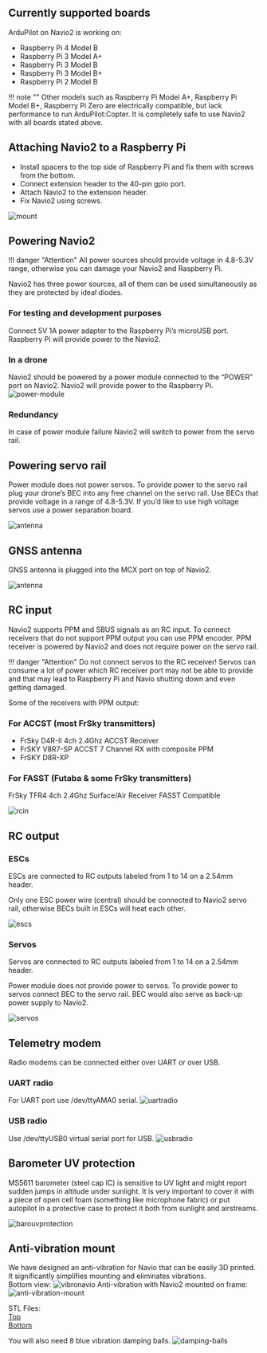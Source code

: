 ## Currently supported boards

ArduPilot on Navio2 is working on:

* Raspberry Pi 4 Model B
* Raspberry Pi 3 Model A+
* Raspberry Pi 3 Model B
* Raspberry Pi 3 Model B+
* Raspberry Pi 2 Model B

!!! note ""
    Other models such as Raspberry Pi Model A+, Raspberry Pi Model B+, Raspberry Pi Zero are electrically compatible, but lack performance to run ArduPilot:Copter. It is completely safe to use Navio2 with all boards stated above.

## Attaching Navio2 to a Raspberry Pi

* Install spacers to the top side of Raspberry Pi and fix them with screws from the bottom.
* Connect extension header to the 40-pin gpio port.
* Attach Navio2 to the extension header.
* Fix Navio2 using screws.

![mount](img/navio2-mount.png)

## Powering Navio2

!!! danger "Attention"
    All power sources should provide voltage in 4.8-5.3V range, otherwise you can damage your Navio2 and Raspberry Pi.

Navio2 has three power sources, all of them can be used simultaneously as they are protected by ideal diodes.

### For testing and development purposes

Connect 5V 1A power adapter to the Raspberry Pi’s microUSB port. Raspberry Pi will provide power to the Navio2.

### In a drone

Navio2 should be powered by a power module connected to the “POWER” port on Navio2. Navio2 will provide power to the Raspberry Pi.
![power-module](img/navio2-power-module.png)

### Redundancy

In case of power module failure Navio2 will switch to power from the servo rail.

## Powering servo rail

Power module does not power servos. To provide power to the servo rail plug your drone’s BEC into any free channel on the servo rail. Use BECs that provide voltage in a range of 4.8-5.3V. If you’d like to use high voltage servos use a power separation board.

![antenna](img/navio2-esc.png)

## GNSS antenna

GNSS antenna is plugged into the MCX port on top of Navio2.

![antenna](img/navio2-gnss-antenna.png)

## RC input

Navio2 supports PPM and SBUS signals as an RC input. To connect receivers that do not support PPM output you can use PPM encoder. PPM receiver is powered by Navio2 and does not require power on the servo rail.

!!! danger "Attention"
    Do not connect servos to the RC receiver! Servos can consume a lot of power which RC receiver port may not be able to provide and that may lead to Raspberry Pi and Navio shutting down and even getting damaged.

Some of the receivers with PPM output:

### For ACCST (most FrSky transmitters)

* FrSky D4R-II 4ch 2.4Ghz ACCST Receiver
* FrSKY V8R7-SP ACCST 7 Channel RX with composite PPM
* FrSKY D8R-XP

### For FASST (Futaba & some FrSky transmitters)

FrSky TFR4 4ch 2.4Ghz Surface/Air Receiver FASST Compatible

![rcin](img/navio2-rc-receiver.png)

## RC output

### ESCs

ESCs are connected to RC outputs labeled from 1 to 14 on a 2.54mm header.

Only one ESC power wire (central) should be connected to Navio2 servo rail, otherwise BECs built in ESCs will heat each other.

![escs](img/navio2-escs.png)

### Servos

Servos are connected to RC outputs labeled from 1 to 14 on a 2.54mm header.

Power module does not provide power to servos. To provide power to servos connect BEC to the servo rail. BEC would also serve as back-up power supply to Navio2.

![servos](img/navio2-servos.png)

## Telemetry modem

Radio modems can be connected either over UART or over USB.

### UART radio

For UART port use /dev/ttyAMA0 serial.
![uartradio](img/navio2-uart-radio.png)

### USB radio

Use /dev/ttyUSB0 virtual serial port for USB.
![usbradio](img/navio2-usb-radio.png)

## Barometer UV protection

MS5611 barometer (steel cap IC) is sensitive to UV light and might report sudden jumps in altitude under sunlight. It is very important to cover it with a piece of open cell foam (something like microphone fabric) or put autopilot in a protective case to protect it both from sunlight and airstreams.

![barouvprotection](img/baro-uv-protection.jpg)


## Anti-vibration mount

We have designed an anti-vibration for Navio that can be easily 3D printed. It significantly simplifies mounting and eliminates vibrations.  
Bottom view:
![vibronavio](img/vibro-bottom-view.png)
Anti-vibration with Navio2 mounted on frame:
![anti-vibration-mount](img/anti-vibration-mount.jpg)


STL Files:  
[Top](https://github.com/emlid/hardware/blob/master/VibroNavio2top_rev_A.STL)  
[Bottom](https://github.com/emlid/hardware/blob/master/VibroNavio2bot_rev_A.STL)  

You will also need 8 blue vibration damping balls.
![damping-balls](img/damping-balls.jpg)
